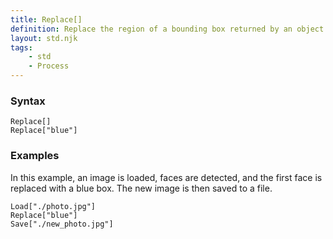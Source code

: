 ```yaml
---
title: Replace[]
definition: Replace the region of a bounding box returned by an object detection model.
layout: std.njk
tags:
    - std
    - Process
---
```


### Syntax

```
Replace[]
Replace["blue"]
```

### Examples

In this example, an image is loaded, faces are detected, and the first face is replaced with a blue box. The new image is then saved to a file.

```
Load["./photo.jpg"]
Replace["blue"]
Save["./new_photo.jpg"]
```